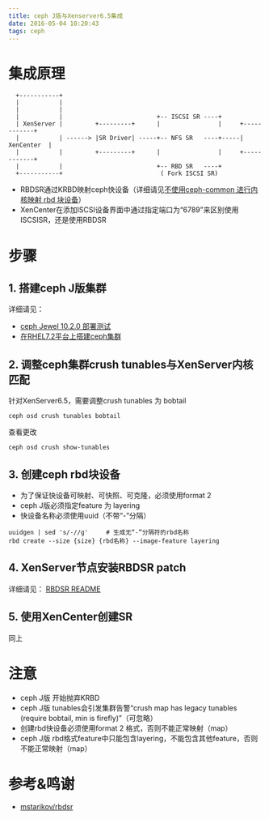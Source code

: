 ```yaml
---
title: ceph J版与Xenserver6.5集成
date: 2016-05-04 10:20:43
tags: ceph
---
```


# 集成原理
```shell
  +-----------+
  |           |
  |           |
  |           |                          +-- ISCSI SR ----+
  | XenServer |         +---------+      |                |     +------------+ 
  |           | ------> |SR Driver| -----+-- NFS SR   ----+-----| XenCenter  |
  |           |         +---------+      |                |     +------------+ 
  |           |                          +-- RBD SR   ----+
  +-----------+                           ( Fork ISCSI SR)
```
* RBDSR通过KRBD映射ceph快设备（详细请见[不使用ceph-common 进行内核映射 rbd 块设备](http://zhoubofsy.github.io/2016/04/27/20160427-map-rbd-kernel-without-ceph-common-md/)）
* XenCenter在添加ISCSI设备界面中通过指定端口为“6789”来区别使用ISCSISR，还是使用RBDSR

# 步骤
## 1. 搭建ceph J版集群

详细请见： 
* [ceph Jewel 10.2.0 部署测试](zhoubofsy.github.io/2016/04/29/20160429-jewel-of-ceph-deploy-test/)
* [在RHEL7.2平台上搭建ceph集群](http://zhoubofsy.github.io/2016/04/15/20160415_ceph-install-deploy-config-on-rhel7-md/)

## 2. 调整ceph集群crush tunables与XenServer内核匹配
针对XenServer6.5，需要调整crush tunables 为 bobtail
```shell
ceph osd crush tunables bobtail
```

查看更改
```shell
ceph osd crush show-tunables
```

## 3. 创建ceph rbd块设备

* 为了保证快设备可映射、可快照、可克隆，必须使用format 2
* ceph J版必须指定feature 为 layering
* 快设备名称必须使用uuid（不带“-”分隔）

```shell
uuidgen | sed 's/-//g'     # 生成无“-”分隔符的rbd名称
rbd create --size {size} {rbd名称} --image-feature layering
```


## 4. XenServer节点安装RBDSR patch

详细请见：
[RBDSR README](https://github.com/zhoubofsy/rbdsr/tree/1.0.0)

## 5. 使用XenCenter创建SR

同上

# 注意

* ceph J版 开始抛弃KRBD
* ceph J版 tunables会引发集群告警“crush map has legacy tunables (require bobtail, min is firefly)”（可忽略） 
* 创建rbd快设备必须使用format 2 格式，否则不能正常映射（map）
* ceph J版 rbd格式feature中只能包含layering，不能包含其他feature，否则不能正常映射（map）

# 参考&鸣谢

* [mstarikov/rbdsr](https://github.com/mstarikov/rbdsr)
